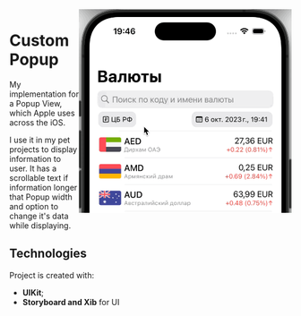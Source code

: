 
<img align="right" width="380" src="https://raw.githubusercontent.com/artexhibit/CustomPopup/8f3ec9670b68d972bb779a5a5bc983a7566b9a5d/Resources/preview.gif">

# CustomPopup 

My implementation for a Popup View, which Apple uses across the iOS.

I use it in my pet projects to display information to user. It has a scrollable text if information longer that Popup width and option to change it's data while displaying.

## Technologies

Project is created with:

-   **UIKit**;
-   **Storyboard and Xib** for UI
